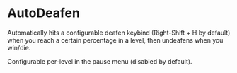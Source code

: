 # AutoDeafen

Automatically hits a configurable deafen keybind (Right-Shift + H by default) when you reach a certain percentage in a level, then undeafens when you win/die.

Configurable per-level in the pause menu (disabled by default).
